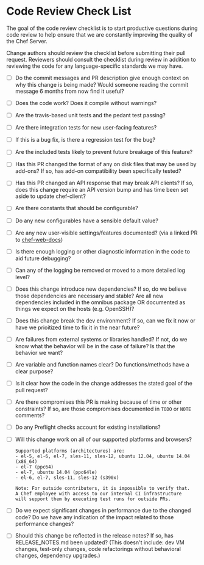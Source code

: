 # Code Review Check List

The goal of the code review checklist is to start productive questions
during code review to help ensure that we are constantly improving the
quality of the Chef Server.

Change authors should review the checklist before submitting their
pull request. Reviewers should consult the checklist during review in
addition to reviewing the code for any language-specific standards we
may have.

- [ ] Do the commit messages and PR description give enough context on why
      this change is being made? Would someone reading the commit message
      6 months from now find it useful?

- [ ] Does the code work? Does it compile without warnings?

- [ ] Are the travis-based unit tests and the pedant test passing?

- [ ] Are there integration tests for new user-facing features?

- [ ] If this is a bug fix, is there a regression test for the bug?

- [ ] Are the included tests likely to prevent future breakage of this
      feature?

- [ ] Has this PR changed the format of any on disk files that may be
      used by add-ons? If so, has add-on compatibility been
      specifically tested?

- [ ] Has this PR changed an API response that may break API clients?
      If so, does this change require an API version bump and has time
      been set aside to update chef-client?

- [ ] Are there constants that should be configurable?

- [ ] Do any new configurables have a sensible default value?

- [ ] Are any new user-visible settings/features documented? (via a
      linked PR to [chef-web-docs](https://github.com/chef/chef-web-docs/))

- [ ] Is there enough logging or other diagnostic information in the
      code to aid future debugging?

- [ ] Can any of the logging be removed or moved to a more detailed
      log level?

- [ ] Does this change introduce new dependencies? If so, do we
      believe those dependencies are necessary and stable? Are all new
      dependencies included in the omnibus package OR documented as
      things we expect on the hosts (e.g. OpenSSH)?

- [ ] Does this change break the dev environment? If so, can we fix it
      now or have we prioitized time to fix it in the near future?

- [ ] Are failures from external systems or libraries handled? If not,
      do we know what the behavior will be in the case of failure? Is
      that the behavior we want?

- [ ] Are variable and function names clear? Do functions/methods have
      a clear purpose?

- [ ] Is it clear how the code in the change addresses the stated goal
      of the pull request?

- [ ] Are there compromises this PR is making because of time or other
      constraints? If so, are those compromises documented in `TODO`
      or `NOTE` comments?

- [ ] Do any Preflight checks account for existing installations?

- [ ] Will this change work on all of our supported platforms and
      browsers?

      Supported platforms (architectures) are:
      - el-5, el-6, el-7, sles-11, sles-12, ubuntu 12.04, ubuntu 14.04 (x86_64)
      - el-7 (ppc64)
      - el-7, ubuntu 14.04 (ppc64le)
      - el-6, el-7, sles-11, sles-12 (s390x)

      Note: For outside contributers, it is impossible to verify that.
      A Chef employee with access to our internal CI infrastructure
      will support them by executing test runs for outside PRs.

- [ ] Do we expect significant changes in performance due to the
      changed code? Do we have any indication of the impact related to
      those performance changes?

- [ ] Should this change be reflected in the release notes? If so, has
      RELEASE_NOTES.md been updated?
      (This doesn't include: dev VM changes, test-only changes,
      code refactorings without behavioral changes, dependency
      upgrades.)

